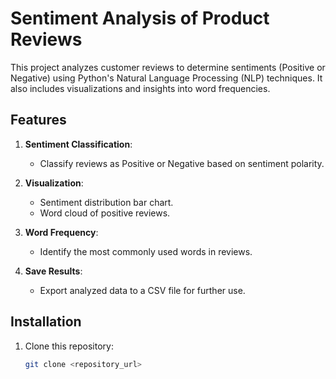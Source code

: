 # Sentiment Analysis of Product Reviews

This project analyzes customer reviews to determine sentiments (Positive or Negative) using Python's Natural Language Processing (NLP) techniques. It also includes visualizations and insights into word frequencies.

## Features

1. **Sentiment Classification**:
   - Classify reviews as Positive or Negative based on sentiment polarity.

2. **Visualization**:
   - Sentiment distribution bar chart.
   - Word cloud of positive reviews.

3. **Word Frequency**:
   - Identify the most commonly used words in reviews.

4. **Save Results**:
   - Export analyzed data to a CSV file for further use.

## Installation

1. Clone this repository:
   ```bash
   git clone <repository_url>
